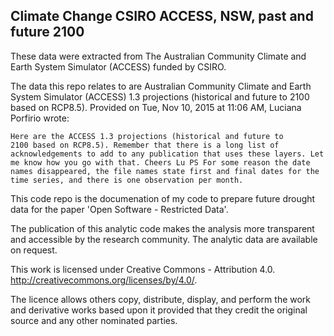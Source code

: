 Climate Change CSIRO ACCESS, NSW, past and future 2100
---

These data were extracted from The Australian Community Climate and Earth System Simulator (ACCESS)  funded by CSIRO.

The data this repo relates to are Australian Community Climate and Earth System Simulator (ACCESS) 1.3 projections (historical and future to 2100 based on RCP8.5). Provided on Tue, Nov 10, 2015 at 11:06 AM, Luciana Porfirio wrote: 

``` 
Here are the ACCESS 1.3 projections (historical and future to
2100 based on RCP8.5). Remember that there is a long list of
acknowledgements to add to any publication that uses these layers. Let
me know how you go with that. Cheers Lu PS For some reason the date
names disappeared, the file names state first and final dates for the
time series, and there is one observation per month.  
```

This code repo is the documenation of my code to prepare future drought data for the paper 'Open Software - Restricted Data'.

The publication of this analytic code makes the analysis more transparent and accessible by the research community. The analytic data are available on request.

This work is licensed under Creative Commons - Attribution 4.0. http://creativecommons.org/licenses/by/4.0/.

The licence allows others copy, distribute, display, and perform the work and derivative works based upon it provided that they credit the original source and any other nominated parties.
